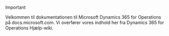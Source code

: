 > [!IMPORTANT]
> Velkommen til dokumentationen til Microsoft Dynamics 365 for Operations på docs.microsoft.com. Vi overfører vores indhold her fra Dynamics 365 for Operations Hjælp-wiki. 

